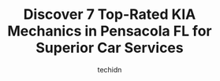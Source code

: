 ---
layout: ampstory
image: https://images.unsplash.com/photo-1574524096264-8d7e68d047f3?ixlib=rb-4.0.3&ixid=MnwxMjA3fDB8MHxwaG90by1wYWdlfHx8fGVufDB8fHx8&auto=format&fit=crop&w=640&h=853&q=80
author: techidn
featured: false
description: Trust your vehicles maintenance and repairs to the 7 best KIA Mechanic in Pensacola  FL, USA. With their extensive experience, cutting-edge technology, and commitment to customer satisfacti
title: Discover 7 Top-Rated KIA Mechanics in Pensacola  FL for Superior Car Services
cover:
   title: Discover 7 Top-Rated KIA Mechanics in Pensacola  FL for Superior Car Services
   subtitle: Rickpate
   background: https://images.unsplash.com/photo-1574524096264-8d7e68d047f3?ixlib=rb-4.0.3&ixid=MnwxMjA3fDB8MHxwaG90by1wYWdlfHx8fGVufDB8fHx8&auto=format&fit=crop&w=640&h=853&q=80

pages: 
 - layout: thirds
   top: <h1>#1 Bobby Likis Auto Service</h1>
   bottom: "<p>Wow! Best experience Ive ever had with an auto shop! Im traveling from Texas and my engine light came on. Called Bobby Likis shop around 10am, on a Monday no less, </p>"
   background: https://www.knot35.com/toplist/wp-content/uploads/2023/06/best-kia-mechanic-1-in-pensacola-fl-1685831913.jpeg
   backgroundblur: true
 - layout: thirds
   top: <h1>#2 East Hill Automotive Center</h1>
   bottom: "<p>2949 N 12th Ave, Pensacola, FL 32503, United States</p>"
   background: https://www.knot35.com/toplist/wp-content/uploads/2023/06/best-kia-mechanic-2-in-pensacola-fl-1685831913.jpeg
   cta:
      link: https://www.knot35.com/toplist/discover-7-top-rated-kia-mechanics-in-pensacola-fl-for-superior-car-services/
      text: Discover 7 Top-Rated KIA Mechanics in Pensacola  FL for Superior Car Services
 - layout: thirds
   top: <h1>#3 Gulf Beach Auto Inc</h1>
   bottom: "<p>5810 N Palafox St, Pensacola, FL 32503, United States</p>"
   background: https://www.knot35.com/toplist/wp-content/uploads/2023/06/best-kia-mechanic-3-in-pensacola-fl-1685831913.jpeg
   cta:
      link: https://www.knot35.com/toplist/discover-7-top-rated-kia-mechanics-in-pensacola-fl-for-superior-car-services/
      text: Discover 7 Top-Rated KIA Mechanics in Pensacola  FL for Superior Car Services
 - layout: thirds
   top: <h1>#4 Runway Imports Inc</h1>
   bottom: "<p>6606 N 9th Ave, Pensacola, FL 32504, United States</p>"
   background: https://images.unsplash.com/photo-1547366785-564103df7e13?ixlib=rb-4.0.3&ixid=MnwxMjA3fDB8MHxwaG90by1wYWdlfHx8fGVufDB8fHx8&auto=format&fit=crop&w=640&h=853&q=80
   cta:
      link: https://www.knot35.com/toplist/discover-7-top-rated-kia-mechanics-in-pensacola-fl-for-superior-car-services/
      text: Discover 7 Top-Rated KIA Mechanics in Pensacola  FL for Superior Car Services
 - layout: thirds
   top: <h1>#5 Bob Coles Automotive</h1>
   bottom: "<p>5868 McAllister Ave, Pensacola, FL 32504, United States</p>"
   background: https://images.unsplash.com/photo-1515405295579-ba7b45403062?ixlib=rb-4.0.3&ixid=MnwxMjA3fDB8MHxwaG90by1wYWdlfHx8fGVufDB8fHx8&auto=format&fit=crop&w=640&h=853&q=80
   cta:
      link: https://www.knot35.com/toplist/discover-7-top-rated-kia-mechanics-in-pensacola-fl-for-superior-car-services/
      text: Discover 7 Top-Rated KIA Mechanics in Pensacola  FL for Superior Car Services
 - layout: thirds
   top: <h1>#6 Balkum Automotive</h1>
   bottom: "<p>3619 W Fairfield Dr, Pensacola, FL 32505, United States</p>"
   background: https://images.unsplash.com/photo-1620421680010-0766ff230392?ixlib=rb-4.0.3&ixid=MnwxMjA3fDB8MHxwaG90by1wYWdlfHx8fGVufDB8fHx8&auto=format&fit=crop&w=640&h=853&q=80
   cta:
      link: https://www.knot35.com/toplist/discover-7-top-rated-kia-mechanics-in-pensacola-fl-for-superior-car-services/
      text: Discover 7 Top-Rated KIA Mechanics in Pensacola  FL for Superior Car Services
 - layout: thirds
   top: <h1>#7 FAST Automotive</h1>
   bottom: "<p>3830 Liggett St, Pensacola, FL 32505, United States</p>"
   background: https://images.unsplash.com/photo-1602536052359-ef94c21c5948?ixlib=rb-4.0.3&ixid=MnwxMjA3fDB8MHxwaG90by1wYWdlfHx8fGVufDB8fHx8&auto=format&fit=crop&w=640&h=853&q=80
   cta:
      link: https://www.knot35.com/toplist/discover-7-top-rated-kia-mechanics-in-pensacola-fl-for-superior-car-services/
      text: Discover 7 Top-Rated KIA Mechanics in Pensacola  FL for Superior Car Services
 - layout: thirds
   middle: Continue reading...
   background: https://images.unsplash.com/photo-1564951434112-64d74cc2a2d7?ixlib=rb-4.0.3&ixid=MnwxMjA3fDB8MHxwaG90by1wYWdlfHx8fGVufDB8fHx8&auto=format&fit=crop&w=640&h=853&q=80
   cta:
      link: https://www.knot35.com/toplist/discover-7-top-rated-kia-mechanics-in-pensacola-fl-for-superior-car-services/
      text: Discover 7 Top-Rated KIA Mechanics in Pensacola  FL for Superior Car Services
      
---